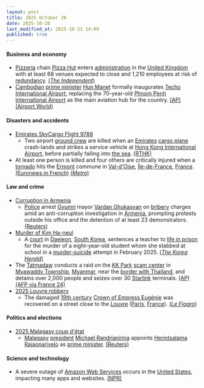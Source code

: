 ```yaml
---
layout: post
title: 2025 October 20
date: 2025-10-20
last_modified_at: 2025-10-21 14:09
published: true
---
```



#### Business and economy

* [Pizzeria](https://en.wikipedia.org/wiki/Pizzeria "Pizzeria") chain [Pizza Hut](https://en.wikipedia.org/wiki/Pizza_Hut "Pizza Hut") enters [administration](https://en.wikipedia.org/wiki/Administration_%28law%29 "Administration (law)") in the [United Kingdom](https://en.wikipedia.org/wiki/United_Kingdom "United Kingdom") with at least 68 venues expected to close and 1,210 employees at risk of [redundancy](https://en.wikipedia.org/wiki/Redundancy_in_United_Kingdom_law "Redundancy in United Kingdom law"). [(*The Independent*)](https://www.independent.co.uk/news/uk/home-news/pizza-hut-restaurants-closing-closures-list-b2849026.html)
* [Cambodian](https://en.wikipedia.org/wiki/Cambodia "Cambodia") [prime minister](https://en.wikipedia.org/wiki/Prime_Minister_of_Cambodia "Prime Minister of Cambodia") [Hun Manet](https://en.wikipedia.org/wiki/Hun_Manet "Hun Manet") formally inaugurates [Techo International Airport](https://en.wikipedia.org/wiki/Techo_International_Airport "Techo International Airport"), replacing the 70-year-old [Phnom Penh International Airport](https://en.wikipedia.org/wiki/Phnom_Penh_International_Airport "Phnom Penh International Airport") as the main aviation hub for the country. [(AP)](https://apnews.com/article/cambodia-airport-tourism-88b310c6c658226af3d83f31658e3e73) [(Airport World)](https://airport-world.com/inauguration-ceremony-for-techno-international-airport/)

#### Disasters and accidents

* [Emirates SkyCargo Flight 9788](https://en.wikipedia.org/wiki/Emirates_SkyCargo_Flight_9788 "Emirates SkyCargo Flight 9788")
  * Two airport [ground crew](https://en.wikipedia.org/wiki/Ground_crew "Ground crew") are killed when an [Emirates](https://en.wikipedia.org/wiki/Emirates_SkyCargo "Emirates SkyCargo") [cargo plane](https://en.wikipedia.org/wiki/Cargo_plane "Cargo plane") crash-lands and strikes a service vehicle at [Hong Kong International Airport](https://en.wikipedia.org/wiki/Hong_Kong_International_Airport "Hong Kong International Airport"), before partially falling into [the sea](https://en.wikipedia.org/wiki/South_China_Sea "South China Sea"). [(RTHK)](https://news.rthk.hk/rthk/en/component/k2/1827882-20251020.htm)
* At least one person is killed and four others are critically injured when a [tornado](https://en.wikipedia.org/wiki/Tornado "Tornado") hits the [Ermont](https://en.wikipedia.org/wiki/Ermont "Ermont") commune in [Val-d'Oise](https://en.wikipedia.org/wiki/Val-d%27Oise "Val-d'Oise"), [Île-de-France](https://en.wikipedia.org/wiki/%C3%8Ele-de-France "Île-de-France"), [France](https://en.wikipedia.org/wiki/France "France"). [(Euronews in French)](https://fr.euronews.com/2025/10/20/une-tornade-sabat-sur-la-banlieue-parisienne-un-mort) [(*Metro*)](https://metro.co.uk/2025/10/20/one-dead-four-critically-injured-tornado-strikes-french-town-close-paris-24478923/)

#### Law and crime

* [Corruption in Armenia](https://en.wikipedia.org/wiki/Corruption_in_Armenia "Corruption in Armenia")
  * [Police](https://en.wikipedia.org/wiki/Police_of_Armenia "Police of Armenia") arrest [Gyumri](https://en.wikipedia.org/wiki/Gyumri "Gyumri") mayor [Vardan Ghukasyan](https://en.wikipedia.org/wiki/Vardan_Ghukasyan "Vardan Ghukasyan") on [bribery](https://en.wikipedia.org/wiki/Bribery "Bribery") charges amid an anti-corruption investigation in [Armenia](https://en.wikipedia.org/wiki/Armenia "Armenia"), prompting protests outside his office and the detention of at least 23 demonstrators. [(Reuters)](https://www.reuters.com/world/asia-pacific/armenian-opposition-mayor-detained-after-prime-minister-vows-crackdown-2025-10-20/)
* [Murder of Kim Ha-neul](https://en.wikipedia.org/wiki/Murder_of_Kim_Ha-neul "Murder of Kim Ha-neul")
  * A [court](https://en.wikipedia.org/wiki/Judiciary_of_South_Korea "Judiciary of South Korea") in [Daejeon](https://en.wikipedia.org/wiki/Daejeon "Daejeon"), [South Korea](https://en.wikipedia.org/wiki/South_Korea "South Korea"), sentences a teacher to [life in prison](https://en.wikipedia.org/wiki/Life_in_prison "Life in prison") for the murder of a eight-year-old student whom she stabbed at school in a [murder-suicide](https://en.wikipedia.org/wiki/Murder-suicide "Murder-suicide") attempt in February 2025. [(*The Korea Herald*)](https://m.koreaherald.com/article/10597239)
* The [Tatmadaw](https://en.wikipedia.org/wiki/Tatmadaw "Tatmadaw") conducts a raid on the [KK Park](https://en.wikipedia.org/wiki/KK_Park "KK Park") [scam center](https://en.wikipedia.org/wiki/Scam_center "Scam center") in [Myawaddy Township](https://en.wikipedia.org/wiki/Myawaddy_Township "Myawaddy Township"), [Myanmar](https://en.wikipedia.org/wiki/Myanmar "Myanmar"), near the [border with Thailand](https://en.wikipedia.org/wiki/Myanmar%E2%80%93Thailand_border "Myanmar–Thailand border"), and detains over 2,000 people and seizes over 30 [Starlink](https://en.wikipedia.org/wiki/Starlink "Starlink") terminals. [(AP)](https://apnews.com/article/scam-centers-cybercrime-myanmar-a2c9fda85187121e51bd0efdf29c81da) [(AFP via France 24)](https://www.france24.com/en/live-news/20251020-myanmar-junta-says-seized-30-starlink-receivers-in-scam-centre-raid)
* [2025 Louvre robbery](https://en.wikipedia.org/wiki/2025_Louvre_robbery "2025 Louvre robbery")
  * The damaged [19th century](https://en.wikipedia.org/wiki/19th_century "19th century") [Crown of Empress Eugénie](https://en.wikipedia.org/wiki/Crown_of_Empress_Eug%C3%A9nie "Crown of Empress Eugénie") was recovered on a street close to the [Louvre](https://en.wikipedia.org/wiki/Louvre "Louvre") ([Paris](https://en.wikipedia.org/wiki/Paris "Paris"), [France](https://en.wikipedia.org/wiki/France "France")). [(*Le Figaro*)](https://www.lefigaro.fr/arts-expositions/1354-diamants-56-emeraudes-la-couronne-de-l-imperatrice-eugenie-un-tresor-acquis-par-l-etat-en-1988-20251019)

#### Politics and elections

* [2025 Malagasy coup d'état](https://en.wikipedia.org/wiki/2025_Malagasy_coup_d%27%C3%A9tat "2025 Malagasy coup d'état")
  * [Malagasy](https://en.wikipedia.org/wiki/Madagascar "Madagascar") [president](https://en.wikipedia.org/wiki/President_of_Madagascar "President of Madagascar") [Michael Randrianirina](https://en.wikipedia.org/wiki/Michael_Randrianirina "Michael Randrianirina") appoints [Herintsalama Rajaonarivelo](https://en.wikipedia.org/wiki/Herintsalama_Rajaonarivelo "Herintsalama Rajaonarivelo") as [prime minister](https://en.wikipedia.org/wiki/Prime_Minister_of_Madagascar "Prime Minister of Madagascar"). [(Reuters)](https://www.reuters.com/world/africa/madagascar-names-new-prime-minister-2025-10-20/)

#### Science and technology

* A severe outage of [Amazon Web Services](https://en.wikipedia.org/wiki/Amazon_Web_Services "Amazon Web Services") occurs in the [United States](https://en.wikipedia.org/wiki/United_States "United States"), impacting many apps and websites. [(NPR)](https://www.npr.org/2025/10/20/nx-s1-5580312/aws-outage)
